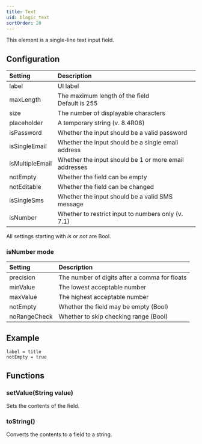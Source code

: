 ```yaml
---
title: Text
uid: blogic_text
sortOrder: 20
---
```


This element is a single-line text input field.

## Configuration

| Setting         | Description                                           |
|:----------------|:------------------------------------------------------|
| label           | UI label                                              |
| maxLength       | The maximum length of the field<br/>Default is 255    |
| size            | The number of displayable characters                  |
| placeholder     | A temporary string (v. 8.4R08)                        |
| isPassword      | Whether the input should be a valid password          |
| isSingleEmail   | Whether the input should be a single email address    |
| isMultipleEmail | Whether the input should be 1 or more email addresses |
| notEmpty        | Whether the field can be empty                        |
| notEditable     | Whether the field can be changed                      |
| isSingleSms     | Whether the input should be a valid SMS message       |
| isNumber        | Whether to restrict input to numbers only (v. 7.1)    |

All settings starting with *is* or *not* are Bool.

### isNumber mode

| Setting      | Description                                   |
|:-------------|:----------------------------------------------|
| precision    | The number of digits after a comma for floats |
| minValue     | The lowest acceptable number                  |
| maxValue     | The highest acceptable number                 |
| notEmpty     | Whether the field may be empty (Bool)         |
| noRangeCheck | Whether to skip checking range (Bool)         |

## Example

```crmscript
label = title
notEmpty = true
```

## Functions

### setValue(String value)

Sets the contents of the field.

### toString()

Converts the contents to a field to a string.
